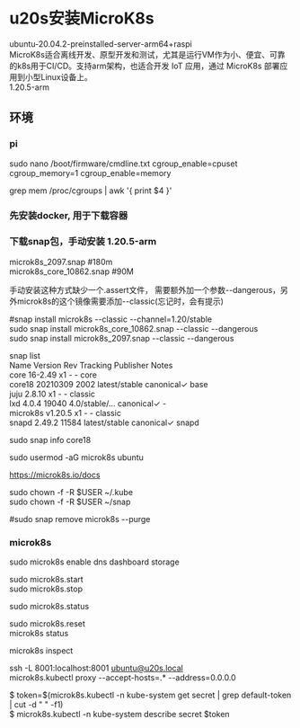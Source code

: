 # u20s安装MicroK8s
ubuntu-20.04.2-preinstalled-server-arm64+raspi  
MicroK8s适合离线开发、原型开发和测试，尤其是运行VM作为小、便宜、可靠的k8s用于CI/CD。支持arm架构，也适合开发 IoT 应用，通过 MicroK8s 部署应用到小型Linux设备上。  
1.20.5-arm  
## 环境
### pi
sudo nano /boot/firmware/cmdline.txt cgroup_enable=cpuset cgroup_memory=1 cgroup_enable=memory  
  
grep mem /proc/cgroups | awk '{ print $4 }'  

###  先安装docker, 用于下载容器  

     
  
  
### 下载snap包，手动安装  1.20.5-arm
microk8s_2097.snap   #180m  
microk8s_core_10862.snap  #90M  

手动安装这种方式缺少一个.assert文件， 需要额外加一个参数--dangerous，另外microk8s的这个镜像需要添加--classic(忘记时，会有提示) 
    
#snap install microk8s --classic --channel=1.20/stable  
sudo snap install microk8s_core_10862.snap --classic --dangerous    
sudo snap install microk8s_2097.snap --classic --dangerous   


snap list  
Name      Version   Rev    Tracking       Publisher   Notes    
core      16-2.49   x1     -              -           core    
core18    20210309  2002   latest/stable  canonical✓  base    
juju      2.8.10    x1     -              -           classic   
lxd       4.0.4     19040  4.0/stable/…   canonical✓  -   
microk8s  v1.20.5   x1     -              -           classic   
snapd     2.49.2    11584  latest/stable  canonical✓  snapd   
  
sudo snap info core18    
  
sudo usermod -aG microk8s ubuntu 
  
https://microk8s.io/docs  
  
sudo chown -f -R $USER ~/.kube  
sudo chown -f -R $USER ~/snap  
  
#sudo snap remove microk8s --purge

### microk8s
sudo microk8s enable dns dashboard storage  


sudo microk8s.start  
sudo microk8s.stop  


sudo microk8s.status  

sudo microk8s.reset  
microk8s status  

microk8s inspect

ssh -L 8001:localhost:8001 ubuntu@u20s.local  
microk8s.kubectl proxy --accept-hosts=.\* --address=0.0.0.0  


$ token=$(microk8s.kubectl -n kube-system get secret | grep default-token | cut -d " " -f1)  
$ microk8s.kubectl -n kube-system describe secret $token  
